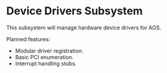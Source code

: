 # Device Drivers Subsystem

This subsystem will manage hardware device drivers for AOS.

Planned features:
- Modular driver registration.
- Basic PCI enumeration.
- Interrupt handling stubs.

